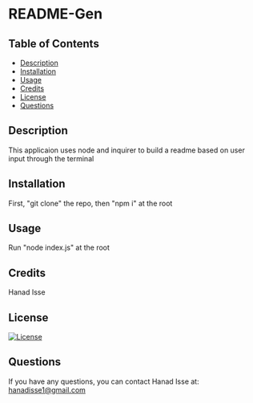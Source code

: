 # README-Gen

## Table of Contents

* [Description](#description)
* [Installation](#installation)
* [Usage](#usage)
* [Credits](#credits)
* [License](#license)
* [Questions](#questions)

## Description
This applicaion uses node and inquirer to build a readme based on user input through the terminal

## Installation
First, "git clone" the repo, then "npm i" at the root

## Usage
Run "node index.js" at the root

## Credits
Hanad Isse

## License
[![License](https://img.shields.io/badge/License-MIT-yellow.svg)](https://opensource.org/licenses/MIT)

## Questions
If you have any questions, you can contact Hanad Isse at: hanadisse1@gmail.com
